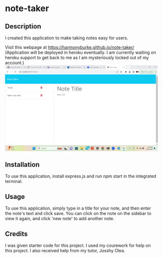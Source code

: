 # note-taker
## Description

I created this application to make taking notes easy for users.

Visit this webpage at https://harmonyburke.github.io/note-taker/
(Application will be deployed in heroku eventually. I am currently waiting on heroku support to get back to me as I am mysteriously locked out of my account.)
![Alt text](<images\week 11.png>) 


## Installation
To use this application, install express.js and run npm start in the integrated terminal. 
## Usage

To use this application, simply type in a title for your note, and then enter the note's text and click save. You can click on the note on the sidebar to view it again, and click 'new note' to add another note.

## Credits
I was given starter code for this project. I used my courework for help on this project. I also received help from my tutor, Josshy Olea.

